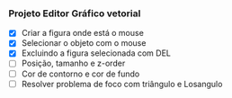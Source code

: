 ### Projeto Editor Gráfico vetorial

- [x] Criar a figura onde está o mouse
- [x] Selecionar o objeto com o mouse
- [x] Excluindo a figura selecionada com DEL
- [ ] Posição, tamanho e z-order
- [ ] Cor de contorno e cor de fundo
- [ ] Resolver problema de foco com triângulo e Losangulo 
